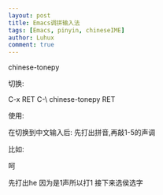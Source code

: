 ```yaml
---
layout: post
title: Emacs调拼输入法
tags: [Emacs, pinyin, chineseIME]
author: Luhux
comment: true
---
```



chinese-tonepy

切换: 

C-x RET C-\ chinese-tonepy RET


使用:

在切换到中文输入后:
先打出拼音,再敲1-5的声调


比如:

呵

先打出he
因为是1声所以打1
接下来选侯选字




